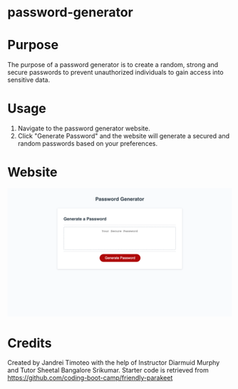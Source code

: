 # password-generator

# Purpose
The purpose of a password generator is to create a random, strong and secure passwords to prevent unauthorized individuals to gain access into sensitive data.

# Usage
1. Navigate to the password generator website.
2. Click "Generate Password" and the website will generate a secured and random passwords based on your preferences.

# Website
![Website](image-1.png)

# Credits
Created by Jandrei Timoteo with the help of Instructor Diarmuid Murphy and Tutor Sheetal Bangalore Srikumar.
Starter code is retrieved from https://github.com/coding-boot-camp/friendly-parakeet



